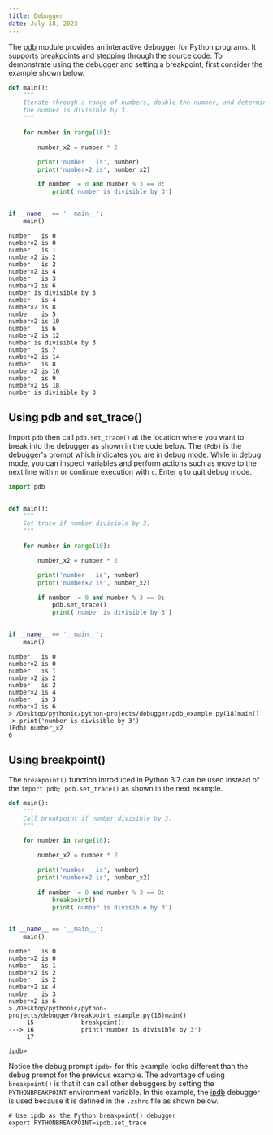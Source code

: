 ```yaml
---
title: Debugger
date: July 18, 2023
---
```


The [pdb](https://docs.python.org/3/library/pdb.html) module provides an interactive debugger for Python programs. It supports breakpoints and stepping through the source code. To demonstrate using the debugger and setting a breakpoint, first consider the example shown below.

```python
def main():
    """
    Iterate through a range of numbers, double the number, and determine if
    the number is divisible by 3.
    """

    for number in range(10):

        number_x2 = number * 2

        print('number   is', number)
        print('number×2 is', number_x2)

        if number != 0 and number % 3 == 0:
            print('number is divisible by 3')


if __name__ == '__main__':
    main()

```

```text
number   is 0
number×2 is 0
number   is 1
number×2 is 2
number   is 2
number×2 is 4
number   is 3
number×2 is 6
number is divisible by 3
number   is 4
number×2 is 8
number   is 5
number×2 is 10
number   is 6
number×2 is 12
number is divisible by 3
number   is 7
number×2 is 14
number   is 8
number×2 is 16
number   is 9
number×2 is 18
number is divisible by 3
```

## Using pdb and set_trace()

Import `pdb` then call `pdb.set_trace()` at the location where you want to break into the debugger as shown in the code below. The `(Pdb)` is the debugger's prompt which indicates you are in debug mode. While in debug mode, you can inspect variables and perform actions such as move to the next line with `n` or continue execution with `c`. Enter `q` to quit debug mode.

```python
import pdb


def main():
    """
    Set trace if number divisible by 3.
    """

    for number in range(10):

        number_x2 = number * 2

        print('number   is', number)
        print('number×2 is', number_x2)

        if number != 0 and number % 3 == 0:
            pdb.set_trace()
            print('number is divisible by 3')


if __name__ == '__main__':
    main()
```

```text
number   is 0
number×2 is 0
number   is 1
number×2 is 2
number   is 2
number×2 is 4
number   is 3
number×2 is 6
> /Desktop/pythonic/python-projects/debugger/pdb_example.py(18)main()
-> print('number is divisible by 3')
(Pdb) number_x2
6
```

## Using breakpoint()

The `breakpoint()` function introduced in Python 3.7 can be used instead of the `import pdb; pdb.set_trace()` as shown in the next example.

```python
def main():
    """
    Call breakpoint if number divisible by 3.
    """

    for number in range(10):

        number_x2 = number * 2

        print('number   is', number)
        print('number×2 is', number_x2)

        if number != 0 and number % 3 == 0:
            breakpoint()
            print('number is divisible by 3')


if __name__ == '__main__':
    main()
```

```text
number   is 0
number×2 is 0
number   is 1
number×2 is 2
number   is 2
number×2 is 4
number   is 3
number×2 is 6
> /Desktop/pythonic/python-projects/debugger/breakpoint_example.py(16)main()
     15             breakpoint()
---> 16             print('number is divisible by 3')
     17

ipdb>
```

Notice the debug prompt `ipdb>` for this example looks different than the debug prompt for the previous example. The advantage of using `breakpoint()` is that it can call other debuggers by setting the `PYTHONBREAKPOINT` environment variable. In this example, the [ipdb](https://github.com/gotcha/ipdb) debugger is used because it is defined in the `.zshrc` file as shown below.

```text
# Use ipdb as the Python breakpoint() debugger
export PYTHONBREAKPOINT=ipdb.set_trace
```
